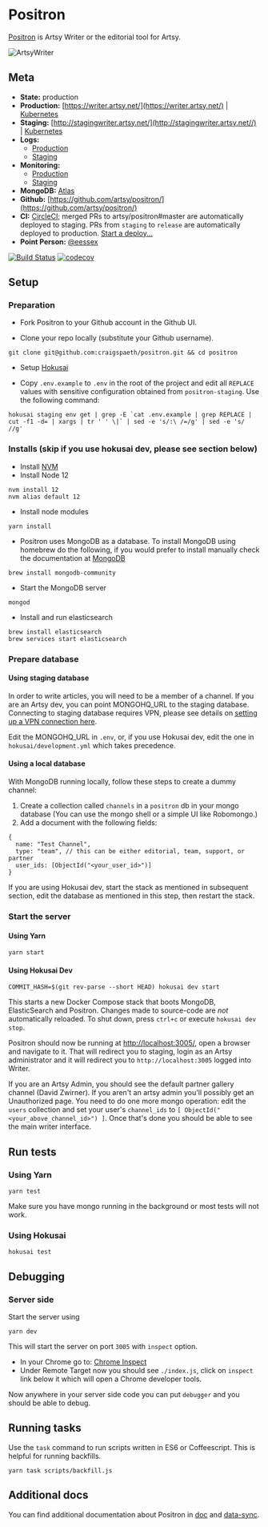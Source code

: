 # Positron

[Positron](https://github.com/artsy/positron) is Artsy Writer or the editorial tool for Artsy.

![ArtsyWriter](/doc/images/ArtsyWriter.png)

## Meta

- **State:** production
- **Production:** [https://writer.artsy.net/](https://writer.artsy.net/) | [Kubernetes](https://kubernetes.artsy.net/#!/deployment/default/positron-web?namespace=default)
- **Staging:** [http://stagingwriter.artsy.net/](http://stagingwriter.artsy.net//) | [Kubernetes](https://kubernetes-staging.artsy.net/#!/deployment/default/positron-web?namespace=default)
- **Logs:**
  - [Production](https://papertrailapp.com/groups/3675843/events?q=host%3Apositron-web)
  - [Staging](https://papertrailapp.com/groups/3674473/events?q=host%3Apositron-web)
- **Monitoring:**
  - [Production](https://app.datadoghq.com/apm/service/positron/express.request?end=1545136847351&env=production&paused=false&start=1545133247351)
  - [Staging](https://app.datadoghq.com/apm/service/positron/express.request?end=1545136799180&env=staging&paused=false&start=1545133199180)
- **MongoDB:** [Atlas](https://cloud.mongodb.com/v2/5be44a7aff7a254a8327cd3a#clusters)
- **Github:** [https://github.com/artsy/positron/](https://github.com/artsy/positron/)
- **CI:** [CircleCI](https://circleci.com/gh/artsy/positron); merged PRs to artsy/positron#master are automatically deployed to staging. PRs from `staging` to `release` are automatically deployed to production. [Start a deploy...](https://github.com/artsy/positron/compare/release...staging?expand=1)
- **Point Person:** [@eessex](https://github.com/eessex)

[![Build Status](https://circleci.com/gh/artsy/positron/tree/master.svg?style=svg)](https://circleci.com/gh/artsy/positron/tree/master) [![codecov](https://codecov.io/gh/artsy/positron/branch/master/graph/badge.svg)](https://codecov.io/gh/artsy/positron)

## Setup

### Preparation

- Fork Positron to your Github account in the Github UI.

- Clone your repo locally (substitute your Github username).

```
git clone git@github.com:craigspaeth/positron.git && cd positron
```
- Setup [Hokusai](https://github.com/artsy/README/blob/master/playbooks/hokusai.md#quickstart)

- Copy `.env.example` to `.env` in the root of the project and edit all `REPLACE` values with sensitive configuration obtained from `positron-staging`. Use the following command:

```
hokusai staging env get | grep -E `cat .env.example | grep REPLACE | cut -f1 -d= | xargs | tr ' ' \|` | sed -e 's/:\ /=/g' | sed -e 's/ //g'
```

### Installs (skip if you use hokusai dev, please see section below)

- Install [NVM](https://github.com/creationix/nvm)
- Install Node 12

```
nvm install 12
nvm alias default 12
```

- Install node modules

```
yarn install
```

- Positron uses MongoDB as a database. To install MongoDB using homebrew do the following, if you would prefer to install manually check the documentation at [MongoDB](http://docs.mongodb.org/manual/tutorial/install-mongodb-on-os-x/)

```
brew install mongodb-community
```

- Start the MongoDB server

```
mongod
```

- Install and run elasticsearch

```
brew install elasticsearch
brew services start elasticsearch
```

### Prepare database

#### Using staging database

In order to write articles, you will need to be a member of a channel. If you are an Artsy dev, you can point MONGOHQ_URL to the staging database. Connecting to staging database requires VPN, please see details on [setting up a VPN connection here](https://github.com/artsy/infrastructure/blob/master/README.md#vpn).

Edit the MONGOHQ_URL in `.env`, or, if you use Hokusai dev, edit the one in `hokusai/development.yml` which takes precedence.

#### Using a local database

With MongoDB running locally, follow these steps to create a dummy channel:

1. Create a collection called `channels` in a `positron` db in your mongo database (You can use the mongo shell or a simple UI like Robomongo.)
2. Add a document with the following fields:

```
{
  name: "Test Channel",
  type: "team", // this can be either editorial, team, support, or partner
  user_ids: [ObjectId("<your_user_id>")]
}
```

If you are using Hokusai dev, start the stack as mentioned in subsequent section, edit the database as mentioned in this step, then restart the stack.


### Start the server

#### Using Yarn

```
yarn start
```

#### Using Hokusai Dev

`COMMIT_HASH=$(git rev-parse --short HEAD) hokusai dev start`

This starts a new Docker Compose stack that boots MongoDB, ElasticSearch and Positron. Changes made to source-code are _not_ automatically reloaded. To shut down, press `ctrl+c` or execute `hokusai dev stop`.


Positron should now be running at [http://localhost:3005/](http://localhost:3005/), open a browser and navigate to it. That will redirect you to staging, login as an Artsy administrator and it will redirect you to `http://localhost:3005` logged into Writer.

If you are an Artsy Admin, you should see the default partner gallery channel (David Zwirner). If you aren't an artsy admin you'll possibly get an Unauthorized page. You need to do one more mongo operation: edit the `users` collection and set your user's `channel_ids` to `[ ObjectId("<your_above_channel_id>") ]`. Once that's done you should be able to see the main writer interface.

##  Run tests

### Using Yarn

```
yarn test
```

Make sure you have mongo running in the background or most tests will not work.

### Using Hokusai

```
hokusai test
```


## Debugging

### Server side

Start the server using

```
yarn dev
```

This will start the server on port `3005` with `inspect` option.

- In your Chrome go to: [Chrome Inspect](chrome://inspect)
- Under Remote Target now you should see `./index.js`, click on `inspect` link below it which will open a Chrome developer tools.

Now anywhere in your server side code you can put `debugger` and you should be able to debug.

## Running tasks

Use the `task` command to run scripts written in ES6 or Coffeescript. This is helpful for running backfills.

```
yarn task scripts/backfill.js
```

## Additional docs

You can find additional documentation about Positron in [doc](/doc) and [data-sync](/data-sync).
